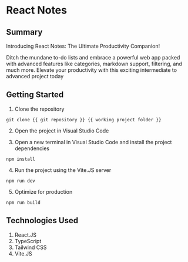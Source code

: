 # React Notes

## Summary

Introducing React Notes: The Ultimate Productivity Companion!

Ditch the mundane to-do lists and embrace a powerful web app packed with advanced features like categories, markdown support, filtering, and much more. Elevate your productivity with this exciting intermediate to advanced project today

## Getting Started

1. Clone the repository

```
git clone {{ git repository }} {{ working project folder }}
```

2. Open the project in Visual Studio Code

3. Open a new terminal in Visual Studio Code and install the project dependencies

```
npm install
```

4. Run the project using the Vite.JS server

```
npm run dev
```

5. Optimize for production

```
npm run build
```

## Technologies Used

1. React.JS
1. TypeScript
1. Tailwind CSS
1. Vite.JS
